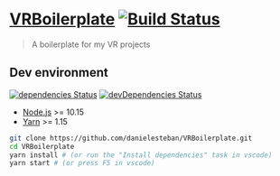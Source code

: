 [VRBoilerplate](https://vrboilerplate.gatunes.com/)
[![Build Status](https://travis-ci.org/danielesteban/VRBoilerplate.svg?branch=master)](https://travis-ci.org/danielesteban/VRBoilerplate)
===

> A boilerplate for my VR projects

## Dev environment

[![dependencies Status](https://david-dm.org/danielesteban/VRBoilerplate/status.svg?path=client)](https://david-dm.org/danielesteban/VRBoilerplate)
[![devDependencies Status](https://david-dm.org/danielesteban/VRBoilerplate/dev-status.svg?path=client)](https://david-dm.org/danielesteban/VRBoilerplate?type=dev)

 * [Node.js](https://nodejs.org/en/download/) >= 10.15
 * [Yarn](https://yarnpkg.com/en/docs/install) >= 1.15

```bash
git clone https://github.com/danielesteban/VRBoilerplate.git
cd VRBoilerplate
yarn install # (or run the "Install dependencies" task in vscode)
yarn start # (or press F5 in vscode)
```
